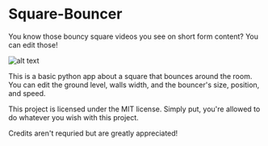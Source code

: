 # Square-Bouncer
You know those bouncy square videos you see on short form content? You can edit those!

![alt text](https://cdn.discordapp.com/attachments/1174027314229678204/1177012949521551380/image.png?ex=6570f5bb&is=655e80bb&hm=876d3945bdab9a368729708032b9da214dce87dc925e6698f624b860407dfc0b&)

This is a basic python app about a square that bounces around the room.
You can edit the ground level, walls width, and the bouncer's size, position, and speed.

This project is licensed under the MIT license. Simply put, you're allowed to do whatever you wish with this project.

Credits aren't requried but are greatly appreciated!
